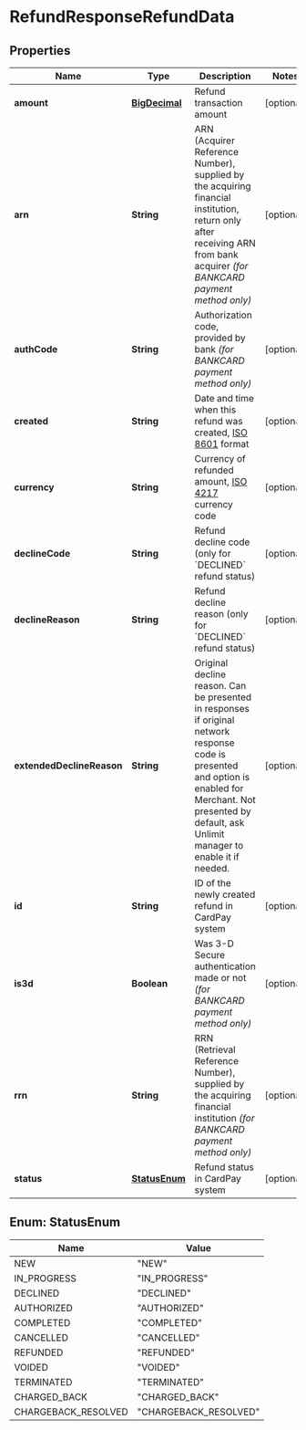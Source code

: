 
# RefundResponseRefundData

## Properties
Name | Type | Description | Notes
------------ | ------------- | ------------- | -------------
**amount** | [**BigDecimal**](BigDecimal.md) | Refund transaction amount |  [optional]
**arn** | **String** | ARN (Acquirer Reference Number), supplied by the acquiring financial institution, return only after receiving ARN from bank acquirer *(for BANKCARD payment method only)* |  [optional]
**authCode** | **String** | Authorization code, provided by bank *(for BANKCARD payment method only)* |  [optional]
**created** | **String** | Date and time when this refund was created, [ISO 8601](https://en.wikipedia.org/wiki/ISO_8601) format |  [optional]
**currency** | **String** | Currency of refunded amount, [ISO 4217](https://en.wikipedia.org/wiki/ISO_4217) currency code |  [optional]
**declineCode** | **String** | Refund decline code (only for &#x60;DECLINED&#x60; refund status) |  [optional]
**declineReason** | **String** | Refund decline reason (only for &#x60;DECLINED&#x60; refund status) |  [optional]
**extendedDeclineReason** | **String** | Original decline reason. Can be presented in responses if original network response code is presented and option is enabled for Merchant. Not presented by default, ask Unlimit manager to enable it if needed. |  [optional]
**id** | **String** | ID of the newly created refund in CardPay system |  [optional]
**is3d** | **Boolean** | Was 3-D Secure authentication made or not *(for BANKCARD payment method only)* |  [optional]
**rrn** | **String** | RRN (Retrieval Reference Number), supplied by the acquiring financial institution *(for BANKCARD payment method only)* |  [optional]
**status** | [**StatusEnum**](#StatusEnum) | Refund status in CardPay system |  [optional]


<a name="StatusEnum"></a>
## Enum: StatusEnum
Name | Value
---- | -----
NEW | &quot;NEW&quot;
IN_PROGRESS | &quot;IN_PROGRESS&quot;
DECLINED | &quot;DECLINED&quot;
AUTHORIZED | &quot;AUTHORIZED&quot;
COMPLETED | &quot;COMPLETED&quot;
CANCELLED | &quot;CANCELLED&quot;
REFUNDED | &quot;REFUNDED&quot;
VOIDED | &quot;VOIDED&quot;
TERMINATED | &quot;TERMINATED&quot;
CHARGED_BACK | &quot;CHARGED_BACK&quot;
CHARGEBACK_RESOLVED | &quot;CHARGEBACK_RESOLVED&quot;



